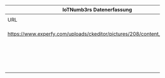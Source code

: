 |IoTNumb3rs Datenerfassung|||||||||||
| ---- | ---- | ---- | ---- | ---- | ---- | ---- | ---- | ---- | ---- | ---- |
||||||||||||
|URL|home_url|filename|device_class|device_count|market_class|market_volume|prognosis_year|publication_year|authorship_class|Dropbox folder|
|https://www.experfy.com/uploads/ckeditor/pictures/208/content_image3.jpg|https://www.experfy.com/blog/industrial-iot-and-the-rise-of-smart-manufacturing|file2_content_image3.jpg|||size|1.1E+11|2020|2017|consultant|marielledemuth/20181122-1507|
||||||size|1.23E+11|2021|2017|consultant|marielledemuth/20181122-1507|
||||||impact|1.42E+13|2030|2017|consultant|marielledemuth/20181122-1507|
